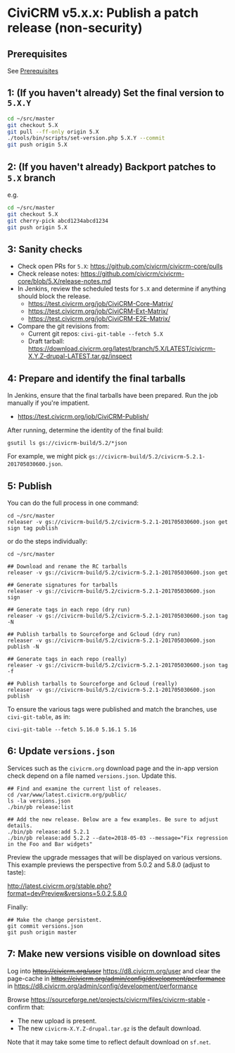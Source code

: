 # CiviCRM v5.x.x: Publish a patch release (non-security)

## Prerequisites

See [Prerequisites](any-prereq.md)

## 1: (If you haven't already) Set the final version to `5.X.Y`

```bash
cd ~/src/master
git checkout 5.X
git pull --ff-only origin 5.X
./tools/bin/scripts/set-version.php 5.X.Y --commit
git push origin 5.X
```

## 2: (If you haven't already) Backport patches to `5.X` branch

e.g.

```bash
cd ~/src/master
git checkout 5.X
git cherry-pick abcd1234abcd1234 
git push origin 5.X
```

## 3: Sanity checks

* Check open PRs for `5.X`: https://github.com/civicrm/civicrm-core/pulls
* Check release notes: https://github.com/civicrm/civicrm-core/blob/5.X/release-notes.md
* In Jenkins, review the scheduled tests for `5.X` and determine if anything should block the release.
    * https://test.civicrm.org/job/CiviCRM-Core-Matrix/
    * https://test.civicrm.org/job/CiviCRM-Ext-Matrix/
    * https://test.civicrm.org/job/CiviCRM-E2E-Matrix/
* Compare the git revisions from:
    * Current git repos: `civi-git-table --fetch 5.X`
    * Draft tarball: https://download.civicrm.org/latest/branch/5.X/LATEST/civicrm-X.Y.Z-drupal-LATEST.tar.gz/inspect

## 4: Prepare and identify the final tarballs

In Jenkins, ensure that the final tarballs have been prepared. Run the job manually if you're impatient.

* https://test.civicrm.org/job/CiviCRM-Publish/

After running, determine the identity of the final build:

```
gsutil ls gs://civicrm-build/5.2/*json
```

For example, we might pick `gs://civicrm-build/5.2/civicrm-5.2.1-201705030600.json`.

## 5: Publish

You can do the full process in one command:

```
cd ~/src/master
releaser -v gs://civicrm-build/5.2/civicrm-5.2.1-201705030600.json get sign tag publish
```

or do the steps individually:

```
cd ~/src/master

## Download and rename the RC tarballs
releaser -v gs://civicrm-build/5.2/civicrm-5.2.1-201705030600.json get

## Generate signatures for tarballs
releaser -v gs://civicrm-build/5.2/civicrm-5.2.1-201705030600.json sign

## Generate tags in each repo (dry run)
releaser -v gs://civicrm-build/5.2/civicrm-5.2.1-201705030600.json tag -N

## Publish tarballs to Sourceforge and Gcloud (dry run)
releaser -v gs://civicrm-build/5.2/civicrm-5.2.1-201705030600.json publish -N

## Generate tags in each repo (really)
releaser -v gs://civicrm-build/5.2/civicrm-5.2.1-201705030600.json tag -f

## Publish tarballs to Sourceforge and Gcloud (really)
releaser -v gs://civicrm-build/5.2/civicrm-5.2.1-201705030600.json publish
```

To ensure the various tags were published and match the branches, use `civi-git-table`, as in:

```
civi-git-table --fetch 5.16.0 5.16.1 5.16
```

## 6: Update `versions.json`

Services such as the `civicrm.org` download page and the in-app version
check depend on a file named `versions.json`. Update this.

```
## Find and examine the current list of releases.
cd /var/www/latest.civicrm.org/public/
ls -la versions.json
./bin/pb release:list

## Add the new release. Below are a few examples. Be sure to adjust details.
./bin/pb release:add 5.2.1
./bin/pb release:add 5.2.2 --date=2018-05-03 --message="Fix regression in the Foo and Bar widgets"
```

Preview the upgrade messages that will be displayed on various versions.
This example previews the perspective from 5.0.2 and 5.8.0 (adjust to taste):

http://latest.civicrm.org/stable.php?format=devPreview&versions=5.0.2,5.8.0

Finally:

```
## Make the change persistent.
git commit versions.json
git push origin master
```

## 7: Make new versions visible on download sites

Log into ~~https://civicrm.org/user~~ https://d8.civicrm.org/user and clear the page-cache in ~~https://civicrm.org/admin/config/development/performance~~ in https://d8.civicrm.org/admin/config/development/performance

<!-- civicrm.org is in a migration from D7=>D8. These details may be in flux until that settles. -->

Browse https://sourceforge.net/projects/civicrm/files/civicrm-stable - confirm that:

* The new upload is present.
* The new `civicrm-X.Y.Z-drupal.tar.gz` is the default download.

Note that it may take some time to reflect default download on `sf.net`.
